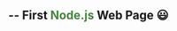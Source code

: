 <div align=center>
  <h2>-- First <span style="color:#43853d">Node.js</span> Web Page 😃</h2>
</div>
